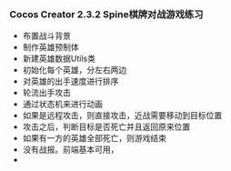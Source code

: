 ### Cocos Creator 2.3.2 Spine棋牌对战游戏练习

- 布置战斗背景
- 制作英雄预制体
- 新建英雄数据Utils类
- 初始化每个英雄，分左右两边
- 对英雄的出手速度进行排序
- 轮流出手攻击
- 通过状态机来进行动画
- 如果是远程攻击，则直接攻击，近战需要移动到目标位置
- 攻击之后，判断目标是否死亡并且返回原来位置
- 如果有一方的英雄全部死亡，则游戏结束 
- 没有战报。前端基本可用，
- 
